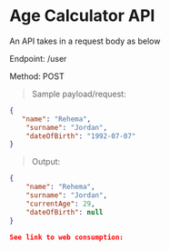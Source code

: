 # Age Calculator API
An API takes in a request body as below

Endpoint: /user

Method: POST

>Sample payload/request:
```JSON
{
   "name": "Rehema",
    "surname": "Jordan",
    "dateOfBirth": "1992-07-07"
}
```

>Output:
```JSON
{
    "name": "Rehema",
    "surname": "Jordan",
    "currentAge": 29,
    "dateOfBirth": null
}

See link to web consumption: 
